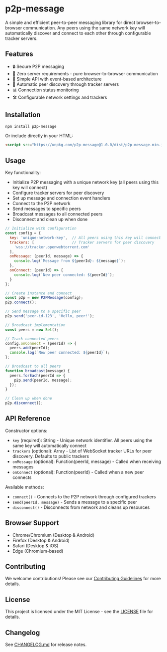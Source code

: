 # p2p-message

A simple and efficient peer-to-peer messaging library for direct browser-to-browser communication. Any peers using the same network key will automatically discover and connect to each other through configurable tracker servers.

## Features

- 🔒 Secure P2P messaging
- 🚀 Zero server requirements - pure browser-to-browser communication
- 🎯 Simple API with event-based architecture
- 📡 Automatic peer discovery through tracker servers
- 📊 Connection status monitoring
- 🛠 Configurable network settings and trackers

## Installation

```bash
npm install p2p-message
```

Or include directly in your HTML:

```html
<script src="https://unpkg.com/p2p-message@1.0.0/dist/p2p-message.min.js"></script>
```

## Usage

Key functionality:
- Initialize P2P messaging with a unique network key (all peers using this key will connect)
- Configure tracker servers for peer discovery
- Set up message and connection event handlers
- Connect to the P2P network
- Send messages to specific peers
- Broadcast messages to all connected peers
- Disconnect and clean up when done

```javascript
// Initialize with configuration
const config = {
  key: 'unique-network-key',  // All peers using this key will connect
  trackers: [                 // Tracker servers for peer discovery
    'wss://tracker.openwebtorrent.com'
  ],
  onMessage: (peerId, message) => {
    console.log(`Message from ${peerId}: ${message}`);
  },
  onConnect: (peerId) => {
    console.log(`New peer connected: ${peerId}`);
  }
};

// Create instance and connect
const p2p = new P2PMessage(config);
p2p.connect();

// Send message to a specific peer
p2p.send('peer-id-123', 'Hello, peer!');

// Broadcast implementation
const peers = new Set();

// Track connected peers
config.onConnect = (peerId) => {
  peers.add(peerId);
  console.log(`New peer connected: ${peerId}`);
};

// Broadcast to all peers
function broadcast(message) {
  peers.forEach(peerId => {
    p2p.send(peerId, message);
  });
}

// Clean up when done
p2p.disconnect();
```

## API Reference

Constructor options:
- `key` (required): String - Unique network identifier. All peers using the same key will automatically connect
- `trackers` (optional): Array - List of WebSocket tracker URLs for peer discovery. Defaults to public trackers
- `onMessage` (optional): Function(peerId, message) - Called when receiving messages
- `onConnect` (optional): Function(peerId) - Called when a new peer connects

Available methods:
- `connect()` - Connects to the P2P network through configured trackers
- `send(peerId, message)` - Sends a message to a specific peer
- `disconnect()` - Disconnects from network and cleans up resources

## Browser Support

- Chrome/Chromium (Desktop & Android)
- Firefox (Desktop & Android)
- Safari (Desktop & iOS)
- Edge (Chromium-based)

## Contributing

We welcome contributions! Please see our [Contributing Guidelines](CONTRIBUTING.md) for more details.

## License

This project is licensed under the MIT License - see the [LICENSE](LICENSE) file for details.

## Changelog

See [CHANGELOG.md](CHANGELOG.md) for release notes.
